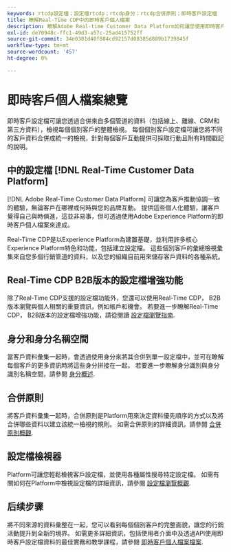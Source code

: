 ```yaml
---
keywords: rtcdp設定檔；設定檔rtcdp；rtcdp身分；rtcdp合併原則；即時客戶設定檔
title: 瞭解Real-Time CDP中的即時客戶個人檔案
description: 瞭解Adobe Real-time Customer Data Platform如何讓您使用即時客戶設定檔，為客戶推動協調、一致、相關的體驗。
exl-id: de70948c-ffc1-49d3-a57c-25ad415752ff
source-git-commit: 34e0381d40f884cd92157d08385d889b1739845f
workflow-type: tm+mt
source-wordcount: '457'
ht-degree: 0%

---
```


# 即時客戶個人檔案總覽

即時客戶設定檔可讓您透過合併來自多個管道的資料（包括線上、離線、CRM和第三方資料），檢視每個個別客戶的整體檢視。 每個個別客戶設定檔可讓您將不同的客戶資料合併成統一的檢視，針對每個客戶互動提供可採取行動且附有時間戳記的說明。

## 中的設定檔 [!DNL Real-Time Customer Data Platform]

[!DNL Adobe Real-Time Customer Data Platform] 可讓您為客戶推動協調一致的體驗，無論客戶在哪裡或何時與您的品牌互動。 提供這些個人化體驗，讓客戶覺得自己與時俱進，這並非易事，但可透過使用Adobe Experience Platform的即時客戶個人檔案來達成。

Real-Time CDP是以Experience Platform為建置基礎，並利用許多核心Experience Platform特色和功能，包括建立設定檔。 這些個別客戶的彙總檢視彙集來自您多個行銷管道的資料，以及您的組織目前用來儲存客戶資料的各種系統。

## Real-Time CDP B2B版本的設定檔增強功能

除了Real-Time CDP支援的設定檔功能外，您還可以使用Real-Time CDP， B2B版本瀏覽與個人相關的重要資訊，例如帳戶和機會。 若要進一步瞭解Real-Time CDP， B2B版本的設定檔增強功能，請從閱讀 [設定檔瀏覽指南](profile-browse.md).

## 身分和身分名稱空間

當客戶資料彙集一起時，會透過使用身分來將其合併到單一設定檔中，並可在瞭解每個客戶的更多資訊時將這些身分拼接在一起。 若要進一步瞭解身分識別與身分識別名稱空間，請參閱 [身分概述](identities-overview.md).

## 合併原則

將客戶資料彙集一起時，合併原則是Platform用來決定資料優先順序的方式以及將合併哪些資料以建立該統一檢視的規則。 如需合併原則的詳細資訊，請參閱 [合併原則概觀](merge-policies.md).

## 設定檔檢視器

Platform可讓您輕鬆檢視客戶設定檔，並使用各種屬性搜尋特定設定檔。 如需有關如何在Platform中檢視設定檔的詳細資訊，請參閱 [設定檔瀏覽概觀](profile-browse.md).

## 后续步骤

將不同來源的資料彙整在一起，您可以看到每個個別客戶的完整面貌，讓您的行銷活動提升到全新的境界。 如需更多詳細資訊，包括使用者介面中及透過API使用即時客戶設定檔資料的最佳實務和教學課程，請參閱 [即時客戶個人檔案檔案](../../profile/home.md).
